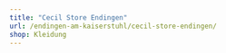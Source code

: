 ```yaml
---
title: "Cecil Store Endingen"
url: /endingen-am-kaiserstuhl/cecil-store-endingen/
shop: Kleidung
---
```

